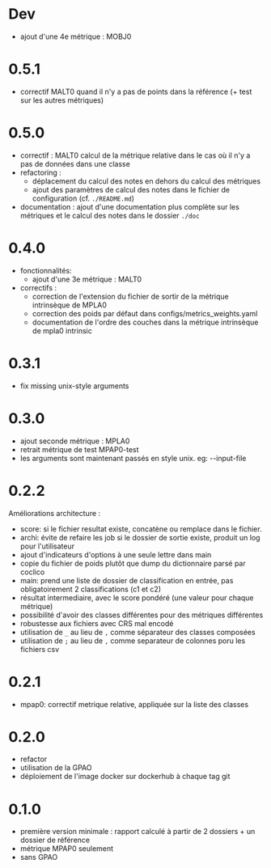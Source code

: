 # Dev
- ajout d'une 4e métrique : MOBJ0

# 0.5.1
- correctif MALT0 quand il n'y a pas de points dans la référence (+ test sur les autres métriques)

# 0.5.0
- correctif : MALT0 calcul de la métrique relative dans le cas où il n'y a pas de données dans une classe
- refactoring :
  - déplacement du calcul des notes en dehors du calcul des métriques
  - ajout des paramètres de calcul des notes dans le fichier de configuration (cf. `./README.md`)
- documentation : ajout d'une documentation plus complète sur les métriques et le calcul des
notes dans le dossier `./doc`

# 0.4.0
- fonctionnalités:
  - ajout d'une 3e métrique : MALT0
- correctifs :
  - correction de l'extension du fichier de sortir de la métrique intrinsèque de MPLA0
  - correction des poids par défaut dans configs/metrics_weights.yaml
  - documentation de l'ordre des couches dans la métrique intrinsèque de mpla0 intrinsic

# 0.3.1
- fix missing unix-style arguments

# 0.3.0
- ajout seconde métrique : MPLA0
- retrait métrique de test MPAP0-test
- les arguments sont maintenant passés en style unix. eg: --input-file

# 0.2.2
Améliorations architecture :
- score: si le fichier resultat existe, concatène ou remplace dans le fichier.
- archi: évite de refaire les job si le dossier de sortie existe, produit un log pour l'utilisateur
- ajout d'indicateurs d'options à une seule lettre dans main
- copie du fichier de poids plutôt que dump du dictionnaire parsé par coclico
- main: prend une liste de dossier de classification en entrée, pas obligatoirement 2 classifications (c1 et c2)
- résultat intermediaire, avec le score pondéré (une valeur pour chaque métrique)
- possibilité d'avoir des classes différentes pour des métriques différentes
- robustesse aux fichiers avec CRS mal encodé
- utilisation de `_` au lieu de `,` comme séparateur des classes composées
- utilisation de `;` au lieu de `,` comme separateur de colonnes poru les fichiers csv

# 0.2.1
- mpap0: correctif metrique relative, appliquée sur la liste des classes

# 0.2.0
- refactor
- utilisation de la GPAO
- déploiement de l'image docker sur dockerhub à chaque tag git

# 0.1.0
- première version minimale : rapport calculé à partir de 2 dossiers + un dossier de référence
- métrique MPAP0 seulement
- sans GPAO
